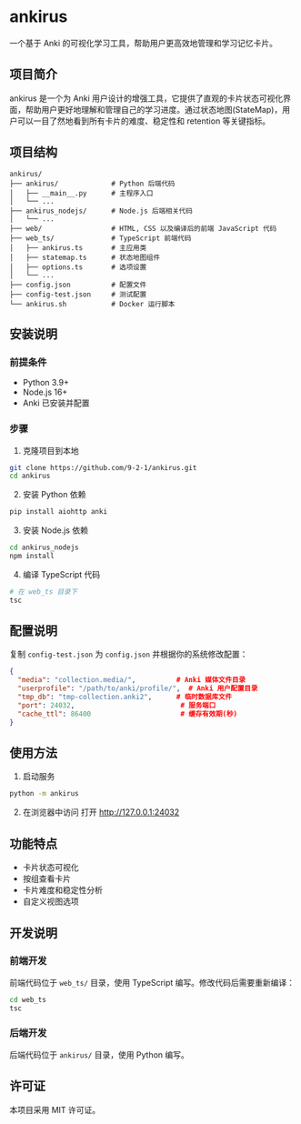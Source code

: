 # ankirus

一个基于 Anki 的可视化学习工具，帮助用户更高效地管理和学习记忆卡片。

## 项目简介

ankirus 是一个为 Anki 用户设计的增强工具，它提供了直观的卡片状态可视化界面，帮助用户更好地理解和管理自己的学习进度。通过状态地图(StateMap)，用户可以一目了然地看到所有卡片的难度、稳定性和 retention 等关键指标。

## 项目结构

```
ankirus/
├── ankirus/             # Python 后端代码
│   ├── __main__.py      # 主程序入口
│   └── ...
├── ankirus_nodejs/      # Node.js 后端相关代码
│   └── ...
├── web/                 # HTML, CSS 以及编译后的前端 JavaScript 代码
├── web_ts/              # TypeScript 前端代码
│   ├── ankirus.ts       # 主应用类
│   ├── statemap.ts      # 状态地图组件
│   ├── options.ts       # 选项设置
│   └── ...
├── config.json          # 配置文件
├── config-test.json     # 测试配置
└── ankirus.sh           # Docker 运行脚本
```

## 安装说明

### 前提条件

- Python 3.9+
- Node.js 16+
- Anki 已安装并配置

### 步骤

1. 克隆项目到本地

```bash
git clone https://github.com/9-2-1/ankirus.git
cd ankirus
```

2. 安装 Python 依赖

```bash
pip install aiohttp anki
```

3. 安装 Node.js 依赖

```bash
cd ankirus_nodejs
npm install
```

4. 编译 TypeScript 代码

```bash
# 在 web_ts 目录下
tsc
```

## 配置说明

复制 `config-test.json` 为 `config.json` 并根据你的系统修改配置：

```json
{
  "media": "collection.media/",          # Anki 媒体文件目录
  "userprofile": "/path/to/anki/profile/",  # Anki 用户配置目录
  "tmp_db": "tmp-collection.anki2",      # 临时数据库文件
  "port": 24032,                          # 服务端口
  "cache_ttl": 86400                      # 缓存有效期(秒)
}
```

## 使用方法

1. 启动服务

```bash
python -m ankirus
```

2. 在浏览器中访问
   打开 http://127.0.0.1:24032

## 功能特点

- 卡片状态可视化
- 按组查看卡片
- 卡片难度和稳定性分析
- 自定义视图选项

## 开发说明

### 前端开发

前端代码位于 `web_ts/` 目录，使用 TypeScript 编写。修改代码后需要重新编译：

```bash
cd web_ts
tsc
```

### 后端开发

后端代码位于 `ankirus/` 目录，使用 Python 编写。

## 许可证

本项目采用 MIT 许可证。
